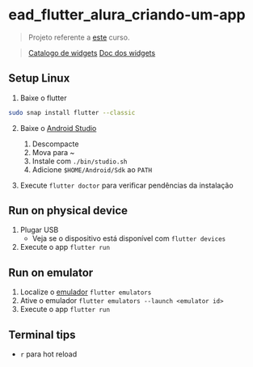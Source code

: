 # ead_flutter_alura_criando-um-app

> Projeto referente a [este](https://www.alura.com.br/curso-online-flutter-crie-primeiro-app) curso.

> [Catalogo de widgets](https://docs.flutter.dev/development/ui/widgets/material) [Doc dos widgets](https://api.flutter.dev/flutter/widgets/widgets-library.html#classes)

## Setup Linux

1. Baixe o flutter

```sh
sudo snap install flutter --classic
```

2. Baixe o [Android Studio](https://developer.android.com/studio)
    1. Descompacte
    2. Mova para ~
    3. Instale com `./bin/studio.sh`
    4. Adicione `$HOME/Android/Sdk` ao `PATH`

3. Execute ``flutter doctor`` para verificar pendências da instalação

## Run on physical device

1. Plugar USB
    - Veja se o dispositivo está disponível com ``flutter devices``
2. Execute o app ``flutter run``

## Run on emulator

1. Localize o [emulador](https://developer.android.com/studio/run/managing-avds#createavd) ``flutter emulators``
2. Ative o emulador ``flutter emulators --launch <emulator id>``
3. Execute o app ``flutter run``

## Terminal tips

- `r` para hot reload

